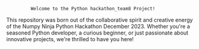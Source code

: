 
             Welcome to the Python hackathon_team8 Project!

This repository was born out of the collaborative spirit and creative energy of the Numpy Ninja Python Hackathon December 2023. Whether you're a seasoned Python developer, a curious beginner, or just passionate about innovative projects, we're thrilled to have you here!
